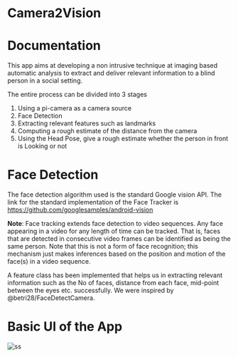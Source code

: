 # Camera2Vision

# Documentation

This app aims at developing a non intrusive technique at imaging based automatic analysis to
extract and deliver relevant information to a blind person in a social setting.

The entire process can be divided into 3 stages
1. Using a pi-camera as a camera source
2. Face Detection
3. Extracting relevant features such as landmarks
4. Computing a rough estimate of the distance from the camera
5. Using the Head Pose, give a rough estimate whether the person in front is Looking or not

# Face Detection

The face detection algorithm used is the standard Google vision API. The link for the standard implementation
of the Face Tracker is https://github.com/googlesamples/android-vision

**Note**:
Face tracking extends face detection to video sequences. Any face appearing in a video for any length of time can be tracked.
That is, faces that are detected in consecutive video frames can be identified as being the same person. Note that this is not
a form of face recognition; this mechanism just makes inferences based on the position and motion of the face(s) in a video
sequence.

A feature class has been implemented that helps us in extracting relevant information such as the No of faces, distance from each face, 
mid-point between the eyes etc. successfully. We were inspired by @betri28/FaceDetectCamera.

# Basic UI of the App
![ss](https://user-images.githubusercontent.com/28651490/38755155-4f845f08-3f82-11e8-8396-b5595f1b3c90.jpeg)



